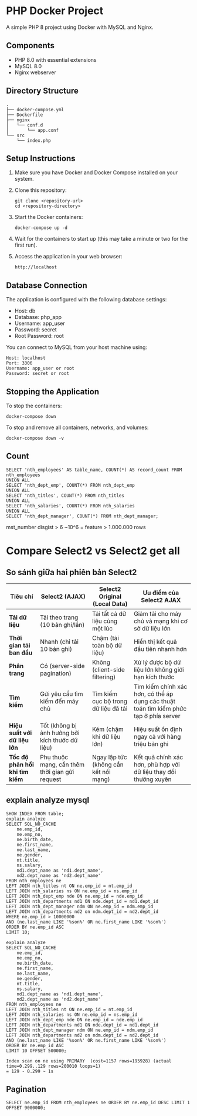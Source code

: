 # PHP Docker Project

A simple PHP 8 project using Docker with MySQL and Nginx.

## Components

- PHP 8.0 with essential extensions
- MySQL 8.0
- Nginx webserver

## Directory Structure

```
.
├── docker-compose.yml
├── Dockerfile
├── nginx
│   └── conf.d
│       └── app.conf
└── src
    └── index.php
```

## Setup Instructions

1. Make sure you have Docker and Docker Compose installed on your system.

2. Clone this repository:
   ```
   git clone <repository-url>
   cd <repository-directory>
   ```

3. Start the Docker containers:
   ```
   docker-compose up -d
   ```

4. Wait for the containers to start up (this may take a minute or two for the first run).

5. Access the application in your web browser:
   ```
   http://localhost
   ```

## Database Connection

The application is configured with the following database settings:

- Host: db
- Database: php_app
- Username: app_user
- Password: secret
- Root Password: root

You can connect to MySQL from your host machine using:
```
Host: localhost
Port: 3306
Username: app_user or root
Password: secret or root
```

## Stopping the Application

To stop the containers:
```
docker-compose down
```

To stop and remove all containers, networks, and volumes:
```
docker-compose down -v
``` 

## Count
```
SELECT 'nth_employees' AS table_name, COUNT(*) AS record_count FROM nth_employees
UNION ALL
SELECT 'nth_dept_emp', COUNT(*) FROM nth_dept_emp
UNION ALL
SELECT 'nth_titles', COUNT(*) FROM nth_titles
UNION ALL
SELECT 'nth_salaries', COUNT(*) FROM nth_salaries
UNION ALL
SELECT 'nth_dept_manager', COUNT(*) FROM nth_dept_manager;
```
mst_number disgist > 6 ~10^6 = feature > 1.000.000 rows

# Compare Select2 vs Select2 get all
## So sánh giữa hai phiên bản Select2

| Tiêu chí | Select2 (AJAX) | Select2 Original (Local Data) | Ưu điểm của Select2 AJAX |
|----------|----------------|-------------------------------|--------------------------|
| **Tải dữ liệu** | Tải theo trang (10 bản ghi/lần) | Tải tất cả dữ liệu cùng một lúc | Giảm tải cho máy chủ và mạng khi cơ sở dữ liệu lớn |
| **Thời gian tải ban đầu** | Nhanh (chỉ tải 10 bản ghi) | Chậm (tải toàn bộ dữ liệu) | Hiển thị kết quả đầu tiên nhanh hơn |
| **Phân trang** | Có (server-side pagination) | Không (client-side filtering) | Xử lý được bộ dữ liệu lớn không giới hạn kích thước |
| **Tìm kiếm** | Gửi yêu cầu tìm kiếm đến máy chủ | Tìm kiếm cục bộ trong dữ liệu đã tải | Tìm kiếm chính xác hơn, có thể áp dụng các thuật toán tìm kiếm phức tạp ở phía server |
| **Hiệu suất với dữ liệu lớn** | Tốt (không bị ảnh hưởng bởi kích thước dữ liệu) | Kém (chậm khi dữ liệu lớn) | Hiệu suất ổn định ngay cả với hàng triệu bản ghi |
| **Tốc độ phản hồi khi tìm kiếm** | Phụ thuộc mạng, cần thêm thời gian gửi request | Ngay lập tức (không cần kết nối mạng) | Kết quả chính xác hơn, phù hợp với dữ liệu thay đổi thường xuyên |

## explain analyze mysql
```
SHOW INDEX FROM table;
explain analyze
SELECT SQL_NO_CACHE
    ne.emp_id,
    ne.emp_no,
    ne.birth_date,
    ne.first_name,
    ne.last_name,
    ne.gender,
    nt.title,
    ns.salary,
    nd1.dept_name as 'nd1.dept_name',
    nd2.dept_name as 'nd2.dept_name'
FROM nth_employees ne
LEFT JOIN nth_titles nt ON ne.emp_id = nt.emp_id
LEFT JOIN nth_salaries ns ON ne.emp_id = ns.emp_id
LEFT JOIN nth_dept_emp nde ON ne.emp_id = nde.emp_id
LEFT JOIN nth_departments nd1 ON nde.dept_id = nd1.dept_id
LEFT JOIN nth_dept_manager ndm ON ne.emp_id = ndm.emp_id
LEFT JOIN nth_departments nd2 on ndm.dept_id = nd2.dept_id
WHERE ne.emp_id > 10000000
AND (ne.last_name LIKE '%son%' OR ne.first_name LIKE '%son%')
ORDER BY ne.emp_id ASC
LIMIT 10;

explain analyze        
SELECT SQL_NO_CACHE
    ne.emp_id,
    ne.emp_no,
    ne.birth_date,
    ne.first_name,
    ne.last_name,
    ne.gender,
    nt.title,
    ns.salary,
    nd1.dept_name as 'nd1.dept_name',
    nd2.dept_name as 'nd2.dept_name'
FROM nth_employees ne
LEFT JOIN nth_titles nt ON ne.emp_id = nt.emp_id
LEFT JOIN nth_salaries ns ON ne.emp_id = ns.emp_id
LEFT JOIN nth_dept_emp nde ON ne.emp_id = nde.emp_id
LEFT JOIN nth_departments nd1 ON nde.dept_id = nd1.dept_id
LEFT JOIN nth_dept_manager ndm ON ne.emp_id = ndm.emp_id
LEFT JOIN nth_departments nd2 on ndm.dept_id = nd2.dept_id
AND (ne.last_name LIKE '%son%' OR ne.first_name LIKE '%son%')
ORDER BY ne.emp_id ASC
LIMIT 10 OFFSET 500000;

Index scan on ne using PRIMARY  (cost=1157 rows=195928) (actual time=0.299..129 rows=200010 loops=1)
= 129 - 0.299 ~ 1s
```

## Pagination
```
SELECT ne.emp_id FROM nth_employees ne ORDER BY ne.emp_id DESC LIMIT 1 OFFSET 9000000;
```
